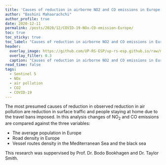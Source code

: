 ```yaml
---
title: 'Causes of reduction in airborne NO2 and CO emissions in Europe during COVID-19 crisis'
author: "Bashini Mahaarachchi"
author_profile: true
date: 2020-12-11
permalink: /posts/2020/12/COVID-19-NOx-CO-emission-Europe/
toc: true
toc_sticky: true
toc_label: "Causes of reduction in airborne NO2 and CO emissions in Europe during COVID-19 crisis"
header:
  overlay_image: https://github.com/UP-RS-ESP/up-rs-esp.github.io/raw/master/_posts/images/Bashini_Background.jpg
  overlay_filter: 0.3
  caption: "Causes of reduction in airborne NO2 and CO emissions in Europe during COVID-19 crisis"
read_time: false
tags:
  - Sentinel 5
  - NOx
  - air pollution
  - CO2
  - COVID-19
---
```


The most presumed causes of reduction in observed reduction in air pollution are reduction in surface traffic and people staying at home due to the travel bans imposed. In this analysis changes of NO<sub>2</sub> and CO emissions are compared against the three variables:

- The average population in Europe
- Road density in Europe
- Vessel routes density in the Mediterranean Sea and the black sea

This research was suppervised by Prof. Dr. Bodo Bookhagen and Dr. Taylor Smith.

<script type="text/javascript"> DiscourseEmbed = { discourseUrl: 'https://discourse.up-rs-esp-3.geo.uni-potsdam.de/', discourseEmbedUrl: 'https://up-rs-esp.github.io/posts/2020/12/COVID-19-NOx-CO-emission-Europe/' };
(function() { var d = document.createElement('script'); d.type = 'text/javascript'; d.async = true; d.src = DiscourseEmbed.discourseUrl + 'javascripts/embed.js'; (document.getElementsByTagName('head')[0] || document.getElementsByTagName('body')[0]).appendChild(d); })(); </script>
